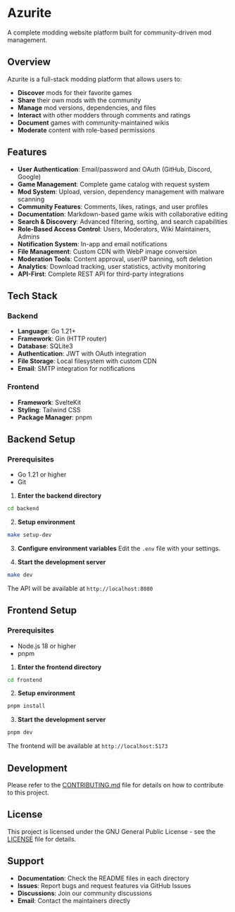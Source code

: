 # Azurite

A complete modding website platform built for community-driven mod management.

## Overview

Azurite is a full-stack modding platform that allows users to:
- **Discover** mods for their favorite games
- **Share** their own mods with the community
- **Manage** mod versions, dependencies, and files
- **Interact** with other modders through comments and ratings
- **Document** games with community-maintained wikis
- **Moderate** content with role-based permissions

## Features

- **User Authentication**: Email/password and OAuth (GitHub, Discord, Google)
- **Game Management**: Complete game catalog with request system
- **Mod System**: Upload, version, dependency management with malware scanning
- **Community Features**: Comments, likes, ratings, and user profiles
- **Documentation**: Markdown-based game wikis with collaborative editing
- **Search & Discovery**: Advanced filtering, sorting, and search capabilities
- **Role-Based Access Control**: Users, Moderators, Wiki Maintainers, Admins
- **Notification System**: In-app and email notifications
- **File Management**: Custom CDN with WebP image conversion
- **Moderation Tools**: Content approval, user/IP banning, soft deletion
- **Analytics**: Download tracking, user statistics, activity monitoring
- **API-First**: Complete REST API for third-party integrations

## Tech Stack

### Backend
- **Language**: Go 1.21+
- **Framework**: Gin (HTTP router)
- **Database**: SQLite3
- **Authentication**: JWT with OAuth integration
- **File Storage**: Local filesystem with custom CDN
- **Email**: SMTP integration for notifications

### Frontend
- **Framework**: SvelteKit
- **Styling**: Tailwind CSS
- **Package Manager**: pnpm

## Backend Setup

### Prerequisites

- Go 1.21 or higher
- Git

1. **Enter the backend directory**
```bash
cd backend
```

2. **Setup environment**
```bash
make setup-dev
```

3. **Configure environment variables**
Edit the `.env` file with your settings.

4. **Start the development server**
```bash
make dev
```

The API will be available at `http://localhost:8080`

## Frontend Setup

### Prerequisites

- Node.js 18 or higher
- pnpm

1. **Enter the frontend directory**
```bash
cd frontend
```

2. **Setup environment**
```bash
pnpm install
```

3. **Start the development server**
```bash
pnpm dev
```

The frontend will be available at `http://localhost:5173`

## Development

Please refer to the [CONTRIBUTING.md](CONTRIBUTING.md) file for details on how to contribute to this project.

## License

This project is licensed under the GNU General Public License - see the [LICENSE](LICENSE) file for details.

## Support

- **Documentation**: Check the README files in each directory
- **Issues**: Report bugs and request features via GitHub Issues
- **Discussions**: Join our community discussions
- **Email**: Contact the maintainers directly
